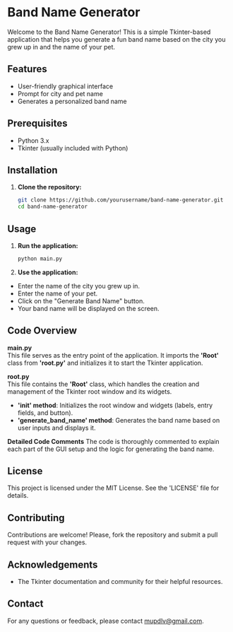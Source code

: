 # Band Name Generator

Welcome to the Band Name Generator! This is a simple Tkinter-based application that helps you generate a fun band name based on the city you grew up in and the name of your pet.

## Features

- User-friendly graphical interface
- Prompt for city and pet name
- Generates a personalized band name

## Prerequisites

- Python 3.x
- Tkinter (usually included with Python)

## Installation

1. **Clone the repository:**
   ```bash
   git clone https://github.com/yourusername/band-name-generator.git
   cd band-name-generator

## Usage

1. **Run the application:**
   ```bash
   python main.py

2. **Use the application:**
- Enter the name of the city you grew up in.
- Enter the name of your pet.
- Click on the "Generate Band Name" button.
- Your band name will be displayed on the screen.

## Code Overview

**main.py**  <br>
This file serves as the entry point of the application. It imports the **'Root'** class from **'root.py'** and
initializes it to start the Tkinter application.

**root.py**  <br>
This file contains the **'Root'** class, which handles the creation and management of the Tkinter root
window and its widgets.

- **'__init__' method**: Initializes the root window and widgets (labels, entry fields, and button).
- **'generate_band_name' method**: Generates the band name based on user inputs and displays it.

**Detailed Code Comments**
The code is thoroughly commented to explain each part of the GUI setup and the logic for
generating the band name.

## License

This project is licensed under the MIT License. See the 'LICENSE' file for details.

## Contributing

Contributions are welcome! Please, fork the repository and submit a pull request with your changes.

## Acknowledgements

- The Tkinter documentation and community for their helpful resources.

## Contact

For any questions or feedback, please contact mupdlv@gmail.com.

